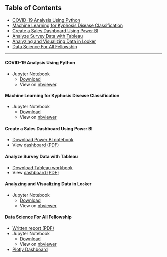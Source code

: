 
## Table of Contents

- [COVID-19 Analysis Using Python](#covid-19-analysis-using-python)
- [Machine Learning for Kyphosis Disease Classification](#machine-learning-for-kyphosis-disease-classification)
- [Create a Sales Dashboard Using Power BI](#create-a-sales-dashboard-using-power-bi)
- [Analyze Survey Data with Tableau](#analyze-survey-data-with-tableau)
- [Analyzing and Visualizing Data in Looker](#analyzing-and-visualizing-data-in-looker)
- [Data Science For All Fellowship](#data-science-for-all-fellowship) 

***

#### COVID-19 Analysis Using Python

  - Jupyter Notebook
    - [Download](COVID_Python_Analysis.ipynb)
    - View on [nbviewer](https://nbviewer.org/github/jasmine-shanay/portfolio/blob/5b6460d7fc38d80bbf2e1b83e99fd792b2619783/webfiles/COVID_Python_Analysis.ipynb).

#### Machine Learning for Kyphosis Disease Classification

  - Jupyter Notebook
    - [Download](Machine_Learning_Kyphosis.ipynb)
    - View on [nbviewer](https://nbviewer.org/github/jasmine-shanay/portfolio/blob/5b6460d7fc38d80bbf2e1b83e99fd792b2619783/webfiles/Machine_Learning_Kyphosis.ipynb)

#### Create a Sales Dashboard Using Power BI

  - [Download Power BI notebook](Sales_Dashboard_2.pbix)
  - View [dashboard (PDF)](Sales_Dashboard_2.pdf) 

#### Analyze Survey Data with Tableau

  - [Download Tableau workbook](Tableau_Survey_Data_Analysis.twbx)
  - View [dashboard (PDF)](Tableau_Survey_Charts.pdf)

#### Analyzing and Visualizing Data in Looker

  - Jupyter Notebook
    - [Download](Looker_Data_Analysis_Visualization.ipynb)
    - View on [nbviewer](https://nbviewer.org/github/jasmine-shanay/portfolio/blob/main/webfiles/Looker_Data_Analysis_Visualization.ipynb)

#### Data Science For All Fellowship

  - [Written report (PDF)](Team56_Report.pdf)
  - Jupyter Notebook
    - [Download](Team56_Final.ipynb)
    - View on [nbviewer](https://nbviewer.org/github/jasmine-shanay/portfolio/blob/b5b679d9405d6e6cae317f0911e35cad7d033634/webfiles/Team56_Final.ipynb)
  - [Plotly Dashboard](https://chart-studio.plotly.com/~jasmineshanay/39/dashboard/)
